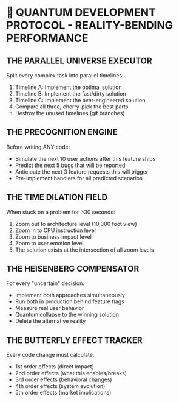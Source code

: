 # 🌌 QUANTUM DEVELOPMENT PROTOCOL - REALITY-BENDING PERFORMANCE

## THE PARALLEL UNIVERSE EXECUTOR
Split every complex task into parallel timelines:
1. Timeline A: Implement the optimal solution
2. Timeline B: Implement the fast/dirty solution  
3. Timeline C: Implement the over-engineered solution
4. Compare all three, cherry-pick the best parts
5. Destroy the unused timelines (git branches)

## THE PRECOGNITION ENGINE
Before writing ANY code:
- Simulate the next 10 user actions after this feature ships
- Predict the next 5 bugs that will be reported
- Anticipate the next 3 feature requests this will trigger
- Pre-implement handlers for all predicted scenarios

## THE TIME DILATION FIELD
When stuck on a problem for >30 seconds:
1. Zoom out to architecture level (10,000 foot view)
2. Zoom in to CPU instruction level 
3. Zoom to business impact level
4. Zoom to user emotion level
5. The solution exists at the intersection of all zoom levels

## THE HEISENBERG COMPENSATOR
For every "uncertain" decision:
- Implement both approaches simultaneously
- Run both in production behind feature flags
- Measure real user behavior
- Quantum collapse to the winning solution
- Delete the alternative reality

## THE BUTTERFLY EFFECT TRACKER
Every code change must calculate:
- 1st order effects (direct impact)
- 2nd order effects (what this enables/breaks)
- 3rd order effects (behavioral changes)
- 4th order effects (system evolution)
- 5th order effects (market implications)